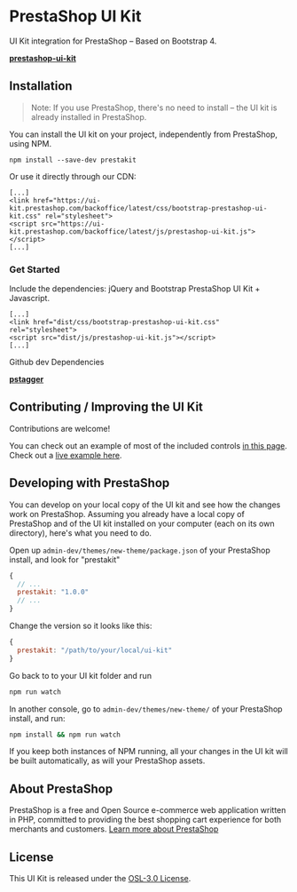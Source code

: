 # PrestaShop UI Kit

UI Kit integration for PrestaShop – Based on Bootstrap 4.

**[prestashop-ui-kit](http://build.prestashop.com/prestashop-ui-kit/)**

## Installation

> Note: If you use PrestaShop, there's no need to install – the UI kit is already installed in PrestaShop.

You can install the UI kit on your project, independently from PrestaShop, using NPM.

```
npm install --save-dev prestakit
```

Or use it directly through our CDN:
```
[...]
<link href="https://ui-kit.prestashop.com/backoffice/latest/css/bootstrap-prestashop-ui-kit.css" rel="stylesheet">
<script src="https://ui-kit.prestashop.com/backoffice/latest/js/prestashop-ui-kit.js"></script>
[...]
```

### Get Started

Include the dependencies: jQuery and Bootstrap PrestaShop UI Kit + Javascript.

```
[...]
<link href="dist/css/bootstrap-prestashop-ui-kit.css" rel="stylesheet">
<script src="dist/js/prestashop-ui-kit.js"></script>
[...]
```

Github dev Dependencies

**[pstagger](https://github.com/PrestaShop/pstagger)**

## Contributing / Improving the UI Kit

Contributions are welcome!

You can check out an example of most of the included controls [in this page](/index.html). Check out a [live example here](https://cdn.rawgit.com/PrestaShop/prestashop-ui-kit/master/index.html).

## Developing with PrestaShop

You can develop on your local copy of the UI kit and see how the changes work on PrestaShop.
Assuming you already have a local copy of PrestaShop and of the UI kit installed on your computer (each on its own directory), here's what you need to do.

Open up `admin-dev/themes/new-theme/package.json` of your PrestaShop install, and look for "prestakit"

```js
{
  // ...
  prestakit: "1.0.0"
  // ...
} 
```

Change the version so it looks like this:

```js
{
  prestakit: "/path/to/your/local/ui-kit"
}
```

Go back to to your UI kit folder and run

```bash
npm run watch
```

In another console, go to `admin-dev/themes/new-theme/` of your PrestaShop install, and run:

```bash
npm install && npm run watch
```

If you keep both instances of NPM running, all your changes in the UI kit will be built automatically, as will your PrestaShop assets.

## About PrestaShop

PrestaShop is a free and Open Source e-commerce web application written in PHP, committed to providing the best shopping cart experience for both merchants and customers. [Learn more about PrestaShop](http://www.prestashop.com)

## License

This UI Kit is released under the [OSL-3.0 License](https://opensource.org/licenses/OSL-3.0).
